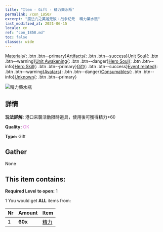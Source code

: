 ```yaml
---
title: "Item - Gift - 精力藥水瓶"
permalink: /con_1850/
excerpt: "魔法门之英雄无敌：战争纪元  精力藥水瓶"
last_modified_at: 2021-06-15
locale: cn
ref: "con_1850.md"
toc: false
classes: wide
---
```

 [Materials](/ItemsCN/){: .btn .btn--primary}[Artifacts](/ItemsCN/Artifacts/){: .btn .btn--success}[Unit Soul](/ItemsCN/UnitSoul/){: .btn .btn--warning}[Unit Awakening](/ItemsCN/UnitAwakening/){: .btn .btn--danger}[Hero Soul](/ItemsCN/HeroSoul/){: .btn .btn--info}[Hero Skill](/ItemsCN/HeroSkill/){: .btn .btn--primary}[Gift](/ItemsCN/Gift/){: .btn .btn--success}[Event related](/ItemsCN/Events/){: .btn .btn--warning}[Avatars](/ItemsCN/Avatars/){: .btn .btn--danger}[Consumables](/ItemsCN/Consumables/){: .btn .btn--info}[Unknown](/ItemsCN/Unknown/){: .btn .btn--primary}

 ![精力藥水瓶](/images/t/i_907473.png)

## 詳情
 **玩法詳解:** 港口來襲活動限時道具，使用後可獲得精力*60

 **Quality:** <span style="color: #DA70D6">OK</span>

 **Type:** Gift

## Gather

  None

## This item contains:

 **Required Level to open:** 1

 1 You would get **ALL** items  from:

  | Nr | Amount |     Item    |
  |:---|:-------|:------------|
  | 1 |  **60x** | [精力](/cn/Items/con_954/) |  | 
